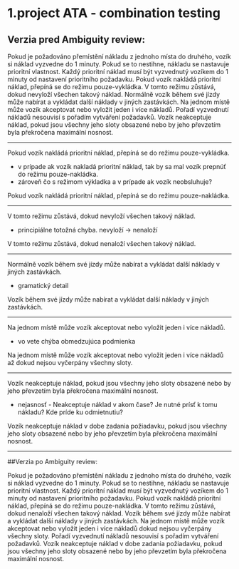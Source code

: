 # 1.project ATA - combination testing

## Verzia pred Ambiguity review:

Pokud je požadováno přemístění nákladu z jednoho místa do druhého, vozík si
náklad vyzvedne do 1 minuty. Pokud se to nestihne, nákladu se nastavuje prioritní
vlastnost. Každý prioritní náklad musí být vyzvednutý vozíkem do 1 minuty od
nastavení prioritního požadavku. Pokud vozík nakládá prioritní náklad, přepíná
se do režimu pouze-vykládka. V tomto režimu zůstává, dokud nevyloží všechen
takový náklad. Normálně vozík během své jízdy může nabírat a vykládat další
náklady v jiných zastávkách. Na jednom místě může vozík akceptovat nebo
vyložit jeden i více nákladů. Pořadí vyzvednutí nákladů nesouvisí s pořadím
vytváření požadavků. Vozík neakceptuje náklad, pokud jsou všechny jeho sloty
obsazené nebo by jeho převzetím byla překročena maximální nosnost.

---

Pokud vozík nakládá prioritní náklad, přepíná se do režimu pouze-vykládka.

- v prípade ak vozík nakladá prioritní náklad, tak by sa mal vozík prepnúť do režimu pouze-nakládka.
- zároveň čo s režimom výkladka a v prípade ak vozík neobsluhuje? 

Pokud vozík nakládá prioritní náklad, přepíná se do režimu pouze-nakládka.

---

V tomto režimu zůstává, dokud nevyloží všechen takový náklad.

- principiálne totožná chyba. nevyloží -> nenaloží

V tomto režimu zůstává, dokud nenaloží všechen takový náklad.

---

Normálně vozík během své jízdy může nabírat a vykládat další náklady v jiných zastávkách.

- gramatický detail

Vozík během své jízdy může nabírat a vykládat další náklady v jiných zastávkách.

---

Na jednom místě může vozík akceptovat nebo vyložit jeden i více nákladů.

- vo vete chýba obmedzujúca podmienka

Na jednom místě může vozík akceptovat nebo vyložit jeden i více nákladů až dokud nejsou vyčerpány všechny sloty.

---

Vozík neakceptuje náklad, pokud jsou všechny jeho sloty obsazené nebo by jeho převzetím byla překročena maximální nosnost.

- nejasnosť - Neakceptuje náklad v akom čase? Je nutné prísť k tomu nákladu? Kde príde ku odmietnutiu?

Vozík neakceptuje náklad v dobe zadania požiadavku, pokud jsou všechny jeho sloty obsazené nebo by jeho převzetím byla překročena maximální nosnost.

---

##Verzia po Ambiguity review:

Pokud je požadováno přemístění nákladu z jednoho místa do druhého, vozík si
náklad vyzvedne do 1 minuty. Pokud se to nestihne, nákladu se nastavuje prioritní
vlastnost. Každý prioritní náklad musí být vyzvednutý vozíkem do 1 minuty od
nastavení prioritního požadavku. Pokud vozík nakládá prioritní náklad, přepíná 
se do režimu pouze-nakládka. V tomto režimu zůstává, dokud nenaloží všechen 
takový náklad. Vozík během své jízdy může nabírat a vykládat další náklady v
jiných zastávkách. Na jednom místě může vozík akceptovat nebo vyložit jeden i více 
nákladů dokud nejsou vyčerpány všechny sloty. Pořadí vyzvednutí nákladů nesouvisí s pořadím
vytváření požadavků. Vozík neakceptuje náklad v dobe zadania požiadavku, pokud jsou všechny jeho sloty
obsazené nebo by jeho převzetím byla překročena maximální nosnost.